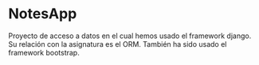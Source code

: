 # NotesApp
Proyecto de acceso a datos en el cual hemos usado el framework django. Su relación con la asignatura es el ORM.
También ha sido usado el framework bootstrap.
